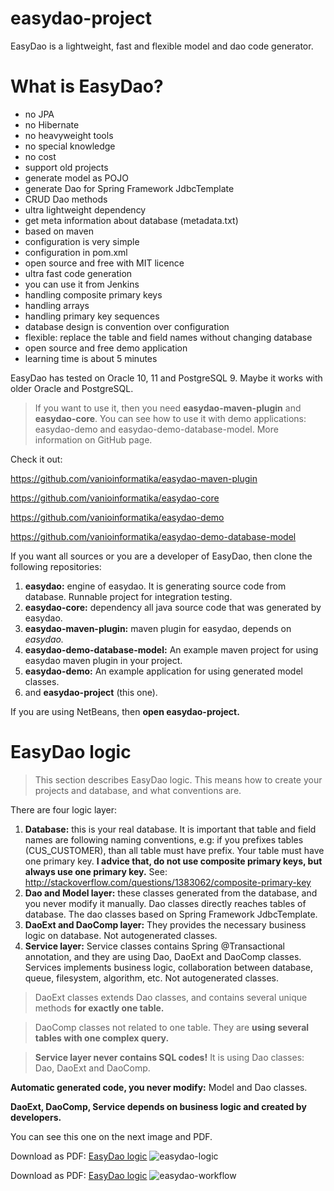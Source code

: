 easydao-project
===============

EasyDao is a lightweight, fast and flexible model and dao code generator.

# What is EasyDao? 

* no JPA
* no Hibernate
* no heavyweight tools
* no special knowledge
* no cost
* support old projects
* generate model as POJO
* generate Dao for Spring Framework JdbcTemplate
* CRUD Dao methods
* ultra lightweight dependency
* get meta information about database (metadata.txt)
* based on maven
* configuration is very simple
* configuration in pom.xml
* open source and free with MIT licence
* ultra fast code generation
* you can use it from Jenkins
* handling composite primary keys
* handling arrays
* handling primary key sequences
* database design is convention over configuration
* flexible: replace the table and field names without changing database
* open source and free demo application
* learning time is about 5 minutes

EasyDao has tested on Oracle 10, 11 and PostgreSQL 9. Maybe it works with older Oracle and PostgreSQL.

> If you want to use it, then you need **easydao-maven-plugin** and **easydao-core**. You can see how to use it with demo applications: easydao-demo and easydao-demo-database-model. More information on GitHub page.

Check it out:

https://github.com/vanioinformatika/easydao-maven-plugin

https://github.com/vanioinformatika/easydao-core

https://github.com/vanioinformatika/easydao-demo

https://github.com/vanioinformatika/easydao-demo-database-model

If you want all sources or you are a developer of EasyDao, then clone the following repositories:

1. **easydao:** engine of easydao. It is generating source code from database. Runnable project for integration testing.
1. **easydao-core:** dependency all java source code that was generated by easydao.
1. **easydao-maven-plugin:** maven plugin for easydao, depends on _easydao._
1. **easydao-demo-database-model:** An example maven project for using easydao maven plugin in your project.
1. **easydao-demo:** An example application for using generated model classes.
1. and **easydao-project** (this one).

If you are using NetBeans, then **open easydao-project.** 

# EasyDao logic

> This section describes EasyDao logic. This means how to create your projects and database, and what conventions are.

There are four logic layer:

1. **Database:** this is your real database. It is important that table and field names are following naming conventions, e.g: if you prefixes tables (CUS_CUSTOMER), than all table must have prefix. Your table must have one primary key. **I advice that, do not use composite primary keys, but always use one primary key.** See: http://stackoverflow.com/questions/1383062/composite-primary-key 
1. **Dao and Model layer:** these classes generated from the database, and you never modify it manually. Dao classes directly reaches tables of database. The dao classes based on Spring Framework JdbcTemplate.
1. **DaoExt and DaoComp layer:** They provides the necessary business logic on database. Not autogenerated classes.
1. **Service layer:** Service classes contains Spring @Transactional annotation, and they are using Dao, DaoExt and DaoComp classes. Services implements business logic, collaboration between database, queue, filesystem, algorithm, etc. Not autogenerated classes.

> DaoExt classes extends Dao classes, and contains several unique methods **for exactly one table.**


> DaoComp classes not related to one table. They are **using several tables with one complex query.**


> **Service layer never contains SQL codes!** It is using Dao classes: Dao, DaoExt and DaoComp.

**Automatic generated code, you never modify:** Model and Dao classes.

**DaoExt, DaoComp, Service depends on business logic and created by developers.** 

You can see this one on the next image and PDF. 

Download as PDF:
[EasyDao logic](../master/easydao-logic.pdf)
![easydao-logic](../master/easydao-logic.png "EasyDao Logic")

Download as PDF:
[EasyDao logic](../master/easydao-workflow.pdf)
![easydao-workflow](../master/easydao-workflow.png "EasyDao Workflow")



